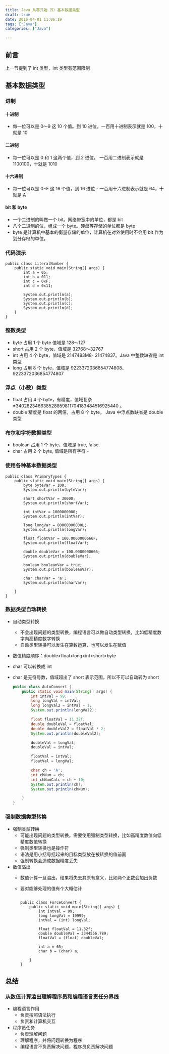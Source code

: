 ```yaml
---
title: Java 从零开始（5）基本数据类型
draft: true
date: 2016-04-01 11:06:19
tags: ["Java"]
categories: ["Java"]

---
```


## 前言

上一节提到了 int 类型，int 类型有范围限制

## 基本数据类型

### 进制

#### 十进制

* 每一位可以是 0～9 这 10 个值。到 10 进位。一百用十进制表示就是 100，十就是 10

#### 二进制

* 每一位可以是 0 和 1 这两个值，到 2 进位。 一百用二进制表示就是 1100100，十就是 1010

#### 十六进制

* 每一位可以是 0~F 这 16 个值，到 16 进位 - 一百用十六进制表示就是 64，十就是 A

#### bit 和 byte

* 一个二进制的叫做一个 bit。网络带宽中的单位，都是 bit
* 八个二进制的位，组成一个 byte。硬盘等存储的单位都是 byte
* byte 是计算机中基本的衡量存储的单位，计算机在对外使用时不会用 bit 作为划分存槠的单位。

### 代码演示

```
public class LiteralNumber {
    public static void main(String[] args) {
        int a = 05;
        int b = 011;
        int c = 0xF;
        int d = 0x11;

        System.out.println(a);
        System.out.println(b);
        System.out.println(c);
        System.out.println(d);
    }
}
```

### 整数类型

* byte 占用 1 个 byte 值域是 128～127
* short 占用 2 个 byte，值域是 32768～32767
* int 占用 4 个 byte，值域是 2147483M8- 21474837。Java 中整数缺省是 int 类型
*  long 占用 8 个 byte，值域是 9223372036854774808、9223372036854774807

### 浮点（小数）类型

 - float 占用 4 个 byte，有精度，值域复杂±340282346638528859811704183484516925440 。
 - double 精度是 float 的两倍，占用 8 个 byte。 Java 中浮点数缺省是 double 类型

### 布尔和字符数据类型

* boolean 占用 1 个 byte，值域是 true, faIse.
* char 占用 2 个 byte, 值域是所有字符 -

### 使用各种基本数据类型

```
public class PrimaryTypes {
    public static void main(String[] args) {
        byte byteVar = 100;
        System.out.println(byteVar);

        short shortVar = 30000;
        System.out.println(shortVar);

        int intVar = 1000000000;
        System.out.println(intVar);

        long longVar = 80000000000L;
        System.out.println(longVar);

        float floatVar = 100.0000000666F;
        System.out.println(floatVar);

        double doubleVar = 100.0000000666;
        System.out.println(doubleVar);

        boolean booleanVar = true;
        System.out.println(booleanVar);

        char charVar = 'a';
        System.out.println(charVar);

    }
}
```

### 数据类型自动转换

* 自动类型转换
    - 不会出现问题的类型转换，编程语言可以做自动类型转换，比如低精度数字向高精度数字转换
    - 自动类型转换可以发生在算数运算，也可以发生在赋值

* 数值精度顺序：double>float>long>int>short>byte

* char 可以转换成 int

* char 是无符号数，值域超出了 short 表示范围，所以不可以自动转为 short

    ```java
    public class AutoConvert {
        public static void main(String[] args) {
            int intVal = 99;
            long longVal = intVal;
            long longVal2 = intVal + 1;
            System.out.println(longVal2);

            float floatVal = 11.32f;
            double doubleVal = floatVal;
            double doubleVal2 = floatVal * 2;
            System.out.println(doubleVal2);

            doubleVal = longVal;
            doubleVal = intVal;

            floatVal = intVal;
            floatVal = longVal;

            char ch = 'A';
            int chNum = ch;
            int chNumCalc = ch + 10;
            System.out.println(ch);
            System.out.println(chNum);

        }
    }
    ```

### 强制数据类型转换

* 强制类型转换
    - 可能出现问题的类型转换。需要使用强制类型转换，比如高精度数值向低精度数值转换
    - 强制类型转换也是操作符
    - 语法是用小括号括起来的目标类型放在被转换的值前面
    - 强制转换会造成数据精度丢失
* 数值溢出
    - 数值计算一旦溢出，结果将失去其原有意义，比如两个正数会加出负数

    - 要对能够处理的值有个大概估计

      ```

      public class ForceConvert {
          public static void main(String[] args) {
              int intVal = 99;
              long longVal = 19999;
              intVal = (int) longVal;

              float floatVal = 11.32f;
              double doubleVal = 3344556.789;
              floatVal = (float) doubleVal;

              int a = 65;
              char b = (char) a;

          }
      }
      ```

## 总结

### 从数值计算溢出理解程序员和编程语言责任分界线

* 编程语言作用
    - 负责按照语法执行
    - 负责和计算机交互
* 程序员任务
    - 负责理解问题
    - 理解程序，并将问题转换为程序
    - 编程语言不负责解决问题，程序员负责解决问题
